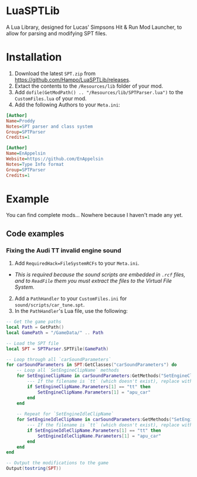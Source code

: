 # LuaSPTLib
A Lua Library, designed for Lucas' Simpsons Hit & Run Mod Launcher, to allow for parsing and modifying SPT files.

# Installation
1. Download the latest `SPT.zip` from https://github.com/Hampo/LuaSPTLib/releases.
2. Extact the contents to the `/Resources/lib` folder of your mod.
3. Add `dofile(GetModPath() .. "/Resources/lib/SPTParser.lua")` to the `CustomFiles.lua` of your mod.
4. Add the following Authors to your `Meta.ini`:
```ini
[Author]
Name=Proddy
Notes=SPT parser and class system
Group=SPTParser
Credits=1

[Author]
Name=EnAppelsin
Website=https://github.com/EnAppelsin
Notes=Type Info format
Group=SPTParser
Credits=1
```

# Example
You can find complete mods... Nowhere because I haven't made any yet.

## Code examples

### Fixing the Audi TT invalid engine sound
1. Add `RequiredHack=FileSystemRCFs` to your `Meta.ini`.
  - *This is required because the sound scripts are embedded in `.rcf` files, and to `ReadFile` them you must extract the files to the Virtual File System.*
2. Add a `PathHandler` to your `CustomFiles.ini` for `sound/scripts/car_tune.spt`.
3. In the `PathHandler`'s Lua file, use the following:
```lua
-- Get the game paths
local Path = GetPath()
local GamePath = "/GameData/" .. Path

-- Load the SPT file
local SPT = SPTParser.SPTFile(GamePath)

-- Loop through all `carSoundParameters`
for carSoundParameters in SPT:GetClasses("carSoundParameters") do
	-- Loop all `SetEngineClipName` methods
	for SetEngineClipName in carSoundParameters:GetMethods("SetEngineClipName") do
		--- If the filename is `tt` (which doesn't exist), replace with `apu_car`
		if SetEngineClipName.Parameters[1] == "tt" then
			SetEngineClipName.Parameters[1] = "apu_car"
		end
	end
	
	-- Repeat for `SetEngineIdleClipName`
	for SetEngineIdleClipName in carSoundParameters:GetMethods("SetEngineIdleClipName") do
		--- If the filename is `tt` (which doesn't exist), replace with `apu_car`
		if SetEngineIdleClipName.Parameters[1] == "tt" then
			SetEngineIdleClipName.Parameters[1] = "apu_car"
		end
	end
end

-- Output the modifications to the game
Output(tostring(SPT))
```